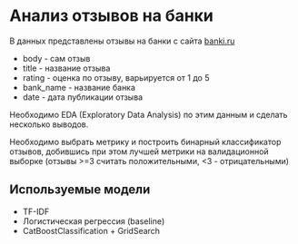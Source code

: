 # Анализ отзывов на банки

В данных представлены отзывы на банки с сайта [banki.ru](https://www.banki.ru/)
- body - сам отзыв
- title - название отзыва
- rating - оценка по отзыву, варьируется от 1 до 5
- bank_name - название банка
- date - дата публикации отзыва

Необходимо EDA (Exploratory Data Analysis) по этим данным и сделать несколько выводов.

Необходимо выбрать метрику и построить бинарный классификатор отзывов, добившись при этом лучшей метрики на валидационной выборке (отзывы >=3 считать положительными, <3 - отрицательными)

## Используемые модели

- TF-IDF
- Логистическая регрессия (baseline)
- CatBoostClassification + GridSearch